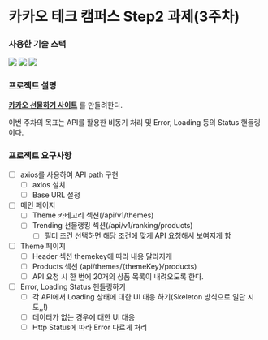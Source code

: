 # 카카오 테크 캠퍼스 Step2 과제(3주차)
###  사용한 기술 스택
<img src="https://img.shields.io/badge/TypeScript-3178C6?style=for-the-badge&logo=TypeScript&logoColor=white">
<img src="https://img.shields.io/badge/React-61DAFB?style=for-the-badge&logo=React&logoColor=black">
<img src="https://img.shields.io/badge/Git-F05032?style=for-the-badge&logo=Git&logoColor=white">
</br>

### 프로젝트 설명
**[카카오 선물하기 사이트](https://gift.kakao.com/home)** 를 만들려한다.

이번 주차의 목표는 API를 활용한 비동기 처리 및 Error, Loading 등의 Status 핸들링이다.


### 프로젝트 요구사항
- [ ] axios를 사용하여 API path 구현
  - [ ] axios 설치
  - [ ] Base URL 설정
- [ ] 메인 페이지 
  - [ ] Theme 카테고리 섹션(/api/v1/themes)
  - [ ] Trending 선물랭킹 섹션(/api/v1/ranking/products)
    - [ ] 필터 조건 선택하면 해당 조건에 맞게 API 요청해서 보여지게 함
- [ ] Theme 페이지
  - [ ] Header 섹션 themekey에 따라 내용 달라지게
  - [ ] Products 섹션 (api/themes/{themeKey}/products)
  - [ ] API 요청 시 한 번에 20개의 상품 목록이 내려오도록 한다.
- [ ] Error, Loading Status 핸들링하기
  - [ ] 각 API에서 Loading 상태에 대한 UI 대응 하기(Skeleton 방식으로 일단 시도,,!)
  - [ ] 데이터가 없는 경우에 대한 UI 대응
  - [ ] Http Status에 따라 Error 다르게 처리
